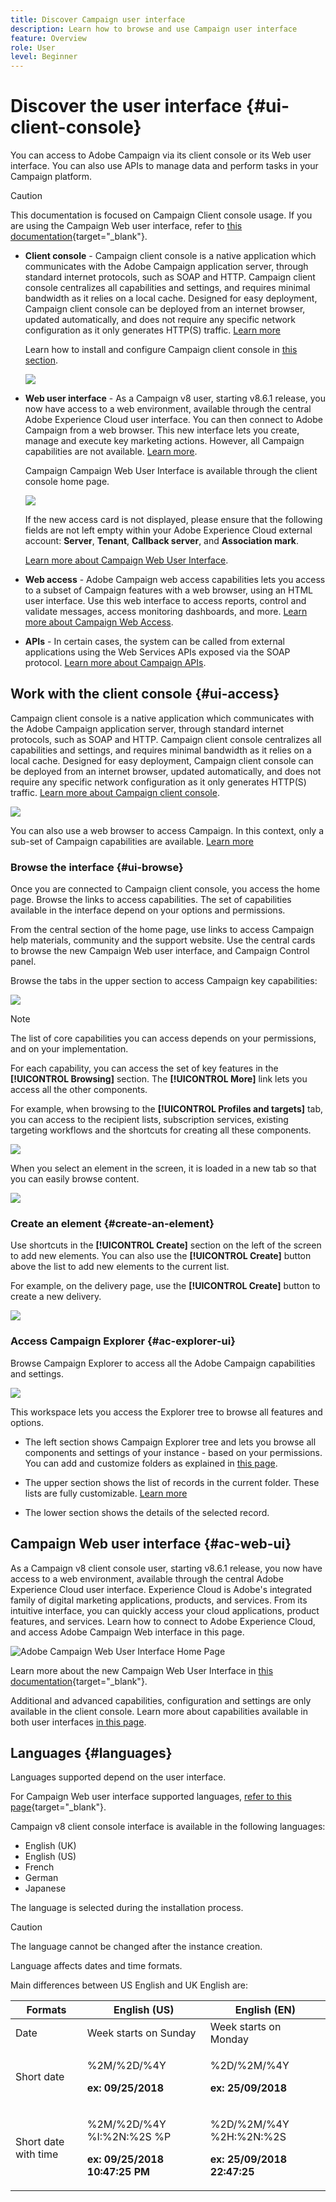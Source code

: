 ```yaml
---
title: Discover Campaign user interface
description: Learn how to browse and use Campaign user interface
feature: Overview
role: User
level: Beginner
---
```

# Discover the user interface {#ui-client-console}

You can access to Adobe Campaign via its client console or its Web user interface. You can also use APIs to manage data and perform tasks in your Campaign platform.

>[!CAUTION]
>
>This documentation is focused on Campaign Client console usage. If you are using the Campaign Web user interface, refer to [this documentation](https://experienceleague.adobe.com/docs/campaign-web/v8/campaign-web-home.html){target="_blank"}.

* **Client console** - Campaign client console is a native application which communicates with the Adobe Campaign application server, through standard internet protocols, such as SOAP and HTTP. Campaign client console centralizes all capabilities and settings, and requires minimal bandwidth as it relies on a local cache. Designed for easy deployment, Campaign client console can be deployed from an internet browser, updated automatically, and does not require any specific network configuration as it only generates HTTP(S) traffic. [Learn more](#ui-access)

    Learn how to install and configure Campaign client console in [this section](../start/connect.md).

    ![](assets/home-page.png) 

* **Web user interface** - As a Campaign v8 user, starting v8.6.1 release, you now have access to a web environment, available through the central Adobe Experience Cloud user interface. You can then connect to Adobe Campaign from a web browser. This new interface lets you create, manage and execute key marketing actions. However, all Campaign capabilities are not available. [Learn more](#ac-web-ui).
    
    Campaign Campaign Web User Interface is available through the client console home page.

    ![](assets/web-ui.png) 

    If the new access card is not displayed, please ensure that the following fields are not left empty within your Adobe Experience Cloud external account: **Server**, **Tenant**, **Callback server**, and **Association mark**.

    [Learn more about Campaign Web User Interface](#campaign-web-user-interface).

* **Web access** - Adobe Campaign web access capabilities lets you access to a subset of Campaign features with a web browser, using an HTML user interface. Use this web interface to access reports, control and validate messages, access monitoring dashboards, and more.  [Learn more about Campaign Web Access](../start/connect.md#web-access).

* **APIs** - In certain cases, the system can be called from external applications using the Web Services APIs exposed via the SOAP protocol. [Learn more about Campaign APIs](../dev/api.md).


## Work with the client console {#ui-access}

Campaign client console is a native application which communicates with the Adobe Campaign application server, through standard internet protocols, such as SOAP and HTTP. Campaign client console centralizes all capabilities and settings, and requires minimal bandwidth as it relies on a local cache. Designed for easy deployment, Campaign client console can be deployed from an internet browser, updated automatically, and does not require any specific network configuration as it only generates HTTP(S) traffic.  [Learn more about Campaign client console](../start/connect.md).

![](assets/home-page.png) 

You can also use a web browser to access Campaign. In this context, only a sub-set of Campaign capabilities are available. [Learn more](#web-browser)

### Browse the interface {#ui-browse}

Once you are connected to Campaign client console, you access the home page. Browse the links to access capabilities. The set of capabilities available in the interface depend on your options and permissions.

From the central section of the home page, use links to access Campaign help materials, community and the support website. Use the central cards to browse the new Campaign Web user interface, and Campaign Control panel.

Browse the tabs in the upper section to access Campaign key capabilities:

![](assets/overview-home.png)

>[!NOTE]
>
>The list of core capabilities you can access depends on your permissions, and on your implementation.

For each capability, you can access the set of key features in the **[!UICONTROL Browsing]** section. The **[!UICONTROL More]** link lets you access all the other components.

For example, when browsing to the **[!UICONTROL Profiles and targets]** tab, you can access to the recipient lists, subscription services, existing targeting workflows and the shortcuts for creating all these components.

![](assets/overview-list.png)

When you select an element in the screen, it is loaded in a new tab so that you can easily browse content.

![](assets/new-tab.png)

### Create an element {#create-an-element}

Use shortcuts in the **[!UICONTROL Create]** section on the left of the screen to add new elements. You can also use the **[!UICONTROL Create]** button above the list to add new elements to the current list.

For example, on the delivery page, use the **[!UICONTROL Create]** button to create a new delivery.

![](assets/new-recipient.png)

<!--
## Use a web browser {#web-browser}

You can also access a subset of Campaign capabilities through the a web browser.

The web access interface is similar to the console interface. From a browser, you can use the same navigation and display features as in the console, but you can perform only a reduced set of actions on campaigns. For example, you can view and cancel campaigns, but you cannot modify campaigns. 

![](../assets/do-not-localize/glass.png) [Learn more about Campaign web access](../start/connect.md#web-access).-->

### Access Campaign Explorer {#ac-explorer-ui}

Browse Campaign Explorer to access all the Adobe Campaign capabilities and settings. 

![](assets/explorer.png) 

This workspace lets you access the Explorer tree to browse all features and options.

* The left section shows Campaign Explorer tree and lets you browse all components and settings of your instance - based on your permissions. You can add and customize folders as explained in [this page](../audiences/folders-and-views.md).

* The upper section shows the list of records in the current folder. These lists are fully customizable. [Learn more](../config/ui-settings.md)

* The lower section shows the details of the selected record. 


## Campaign Web user interface {#ac-web-ui}

As a Campaign v8 client console user, starting v8.6.1 release, you now have access to a web environment, available through the central Adobe Experience Cloud user interface. Experience Cloud is Adobe's integrated family of digital marketing applications, products, and services. From its intuitive interface, you can quickly access your cloud applications, product features, and services. Learn how to connect to Adobe Experience Cloud, and access Adobe Campaign Web interface in this page.

![Adobe Campaign Web User Interface Home Page](assets/ac-web-home.png)

Learn more about the new Campaign Web User Interface in [this documentation](https://experienceleague.adobe.com/docs/campaign-web/v8/campaign-web-home.html){target="_blank"}.

Additional and advanced capabilities, configuration and settings are only available in the client console. Learn more about capabilities available in both user interfaces [in this page](../start/compatibility-matrix.md).


## Languages {#languages}

Languages supported depend on the user interface. 

For Campaign Web user interface supported languages, [refer to this page](https://experienceleague.adobe.com/docs/campaign-web/v8/start/connect-to-campaign.html#language-pref){target="_blank"}.

Campaign v8 client console interface is available in the following languages:

* English (UK)
* English (US)
* French
* German
* Japanese

The language is selected during the installation process.

>[!CAUTION]
>
>The language cannot be changed after the instance creation. 

Language affects dates and time formats. 

Main differences between US English and UK English are: 

<table> 
 <thead> 
  <tr> 
   <th> Formats<br /> </th> 
   <th> English (US)<br /> </th> 
   <th> English (EN)<br /> </th> 
  </tr> 
 </thead> 
 <tbody> 
  <tr> 
   <td> Date<br /> </td> 
   <td> Week starts on Sunday<br /> </td> 
   <td> Week starts on Monday<br /> </td> 
  </tr> 
  <tr> 
   <td> Short date<br /> </td> 
   <td> <p>%2M/%2D/%4Y</p><p><strong>ex: 09/25/2018</strong></p> </td> 
   <td> <p>%2D/%2M/%4Y</p><p><strong>ex: 25/09/2018</strong></p> </td> 
  </tr> 
  <tr> 
   <td> Short date with time<br /> </td> 
   <td> <p>%2M/%2D/%4Y %I:%2N:%2S %P</p><p><strong>ex: 09/25/2018 10:47:25 PM</strong></p> </td> 
   <td> <p>%2D/%2M/%4Y %2H:%2N:%2S</p><p><strong>ex: 25/09/2018 22:47:25</strong></p> </td> 
  </tr> 
 </tbody> 
</table>
